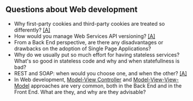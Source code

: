 ## Questions about Web development

* Why first-party cookies and third-party cookies are treated so differently? [[A]](https://www.opentracker.net/article/third-party-cookies-vs-first-party-cookies)
* How would you manage Web Services API versioning? [[A]](https://stackoverflow.com/questions/389169/best-practices-for-api-versioning)
* From a Back End perspective, are there any disadvantages or drawbacks on the adoption of Single Page Applications?
* Why do we usually put so much effort for having stateless services? What's so good in stateless code and why and when statefullness is bad?
* REST and SOAP: when would you choose one, and when the other? [[A]](https://blog.smartbear.com/apis/understanding-soap-and-rest-basics/)
* In Web development, [Model-View Controller](https://en.wikipedia.org/wiki/Model%E2%80%93view%E2%80%93controller) and [Model-View-View-Model](https://en.wikipedia.org/wiki/Model%E2%80%93view%E2%80%93viewmodel) approaches are very common, both in the Back End and in the Front End. What are they, and why are they advisable?

